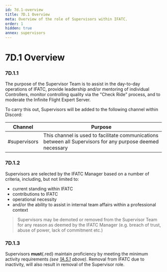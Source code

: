 ```yaml
---
id: 7d.1-overview
title: 7D.1 Overview
meta: Overview of the role of Supervisors within IFATC.
order: 1
hidden: true
annex: supervisors
---
```


# 7D.1 Overview



### 7D.1.1

The purpose of the Supervisor Team is to assist in the day-to-day operations of IFATC, provide leadership and/or mentoring of individual Controllers, monitor controlling quality via the "Check Ride" process, and to moderate the Infinite Flight Expert Server.



To carry this out, Supervisors will be added to the following channel within Discord:

| Channel      | Purpose                                                      |
| ------------ | ------------------------------------------------------------ |
| #supervisors | This channel is used to facilitate communications between all Supervisors for any purpose deemed necessary |



### 7D.1.2

Supervisors are selected by the IFATC Manager based on a number of criteria, including, but not limited to:



- current standing within IFATC
- contributions to IFATC
- operational necessity
- and/or the ability to assist in internal team affairs within a professional context



> Supervisors may be demoted or removed from the Supervisor Team for any reason as deemed by the IFATC Manager (e.g. breach of trust, abuse of power, lack of commitment etc.)



### 7D.1.3

Supervisors **must**{.red} maintain proficiency by meeting the minimum activity requirements *(see [1A.5.1](/guide/atc-manual/1a.-administration/1a.5-activity-requirements#1a.5.1) above)*. Removal from IFATC due to inactivity, will also result in removal of the Supervisor role.